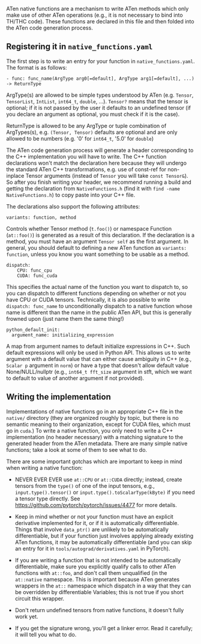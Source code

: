 ATen native functions are a mechanism to write ATen methods which only
make use of other ATen operations (e.g., it is not necessary to bind into
TH/THC code).  These functions are declared in this file and then folded
into the ATen code generation process.

## Registering it in `native_functions.yaml`

The first step is to write an entry for your function in
`native_functions.yaml`.  The format is as follows:

```
- func: func_name(ArgType arg0[=default], ArgType arg1[=default], ...) -> ReturnType
```

ArgType(s) are allowed to be simple types understood by ATen
(e.g. `Tensor`, `TensorList`, `IntList`, `int64_t`, `double`, ...).
`Tensor?` means that the tensor is optional; if it is not passed by
the user it defaults to an undefined tensor (if you declare an argument
as optional, you must check if it is the case).

ReturnType is allowed to be any ArgType or tuple combination of ArgTypes(s),
e.g. `(Tensor, Tensor)` defaults are optional and are only allowed to be numbers
(e.g. '0' for `int64_t`, '5.0' for `double`)

The ATen code generation process will generate a header corresponding
to the C++ implementation you will have to write.
The C++ function declarations won't match the declaration here because
they will undergo the standard ATen C++ transformations, e.g. use of const-ref
for non-inplace Tensor arguments (instead of `Tensor` you will
take `const Tensor&`).  So after you finish writing your header, we recommend
running a build and getting the declaration from `NativeFunctions.h`
(find it with `find -name NativeFunctions.h`) to copy paste into your
C++ file.

The declarations also support the following attributes:

```
variants: function, method
```

Controls whether Tensor method (`t.foo()`) or namespace Function (`at::foo()`) is
generated as a result of this declaration.  If the declaration is a method,
you must have an argument `Tensor self` as the first argument.  In general, you
should default to defining a new ATen function as `variants: function`, unless
you know you want something to be usable as a method.

```
dispatch:
    CPU: func_cpu
    CUDA: func_cuda
```

This specifies the actual name of the function you want to dispatch to, so you
can dispatch to different functions depending on whether or not you have CPU or
CUDA tensors.  Technically, it is also possible to write `dispatch: func_name`
to unconditionally dispatch to a native function whose name is different than
the name in the public ATen API, but this is generally frowned upon (just name
them the same thing!)

```
python_default_init:
  argument_name: initializing_expression
```

A map from argument names to default initialize expressions in C++. Such default
expressions will only be used in Python API. This allows us to write argument
with a default value that can either cause ambiguity in C++ (e.g., `Scalar p`
argument in `norm`) or have a type that doesn't allow default value
None/NULL/nullptr (e.g., `int64_t fft_size` argument in stft, which we want to
default to value of another argument if not provided).

## Writing the implementation

Implementations of native functions go in an appropriate C++ file in the
`native/` directory (they are organized roughly by topic, but there is no
semantic meaning to their organization, except for CUDA files, which must
go in `cuda`.)  To write a native function, you only need to write a C++
implementation (no header necessary) with a matching signature to
the generated header from the ATen metadata.  There are many
simple native functions; take a look at some of them to see what to do.

There are some important gotchas which are important to keep in mind when
writing a native function:

* NEVER EVER EVER use `at::CPU` or `at::CUDA` directly; instead, create tensors
  from the `type()` of one of the input tensors, e.g., `input.type().tensor()`
  or `input.type().toScalarType(kByte)` if you need a tensor type directly.
  See https://github.com/pytorch/pytorch/issues/4477 for more details.

* Keep in mind whether or not your function must have an explicit derivative
  implemented for it, or if it is automatically differentiable.  Things that
  involve `data_ptr()` are unlikely to be automatically differentiable, but
  if your function just involves applying already existing ATen functions,
  it may be automatically differentiable (and you can skip an entry for
  it in `tools/autograd/derivatives.yaml` in PyTorch).

* If you are writing a function that is not intended to be automatically
  differentiable, make sure you explicitly qualify calls to other ATen
  functions with `at::foo`, and don't call them unqualified (in the
  `at::native` namespace.  This is important because ATen generates wrappers
  in the `at::` namespace which dispatch in a way that they can be overridden
  by differentiable Variables; this is not true if you short circuit this
  wrapper.

* Don't return undefined tensors from native functions, it doesn't fully work
  yet.

* If you get the signature wrong, you'll get a linker error.  Read it
  carefully; it will tell you what to do.
